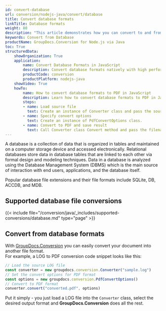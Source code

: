 ```yaml
---
id: convert-database
url: conversion/nodejs-java/convert/database
title: Convert database formats
linkTitle: Database formats
weight: 80
description: "This article demonstrates how you can convert to and from database formats with GroupDocs.Conversion for Node.js via Java."
keywords: Convert from Database
productName: GroupDocs.Conversion for Node.js via Java
toc: True
structuredData:
    showOrganization: True
    application:    
        name: Convert Database Formats in JavaScript    
        description: Convert database formats natively with high performance using Node.js and GroupDocs.Conversion for Node.js via Java APIs
        productCode: conversion
        productPlatform: nodejs-java 
    showVideo: True
    howTo:
        name: How to convert database formats to PDF in JavaScript 
        description: Learn how to convert database formats to PDF in JavaScript step by step
        steps:
        - name: Load source file 
          text: Create an instance of Converter class and pass the source file path as a constructor parameter. You may specify absolute or relative file paths as per your requirements. 
        - name: Specify convert options 
          text: Create an instance of PdfConvertOptions class.
        - name: Convert to PDF and save result 
          text: Call Converter class Convert method and pass the filename for the converted PDF file and the PdfConvertOptions object from the previous step as parameters.
---
```

A database is a collection of data that is organized in tables and maintained on a computer storage device and accessed electronically. Relational databases store data in database tables that are linked to each other via formal design and modeling techniques. Data in a database is analyzed using the Database Management System (DBMS) which is the main source of interaction with end users, applications, and the database itself.

Popular database file extensions and their file formats include SQLite, DB, ACCDB, and MDB.

## Supported database file conversions

{{< include file="/conversion/java/_includes/supported-conversions/database.md" type="page" >}}

## Convert from database formats

With [GroupDocs.Conversion](https://products.groupdocs.com/conversion/nodejs-java) you can easily convert your document into another file format.  
For example, a LOG to PDF conversion code snippet looks like this:


```js
// Load the source LOG file
const converter = new groupdocs.conversion.Converter("sample.log")
// Set the convert options for PDF format
const options = new groupdocs.conversion.PdfConvertOptions()
// Convert to PDF format
converter.convert("converted.pdf", options)
```

Put it simply - you just load a LOG file into the `Converter` class, select the desired output format and **GroupDocs.Conversion** does all the rest. 